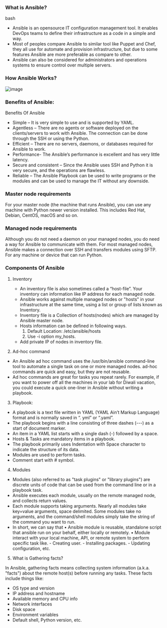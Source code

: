 ### What is Ansible?
bash
- Ansible is an opensource IT configuration management tool. It enables DevOps teams to define their infrastructure as a code in a
  simple and way.
- Most of peoples compare Ansible to similar tool like Puppet and Chef, they all use for automate and provision infrastructure,
  but due to some features Ansible are more preferable as compare to other.
- Ansible can also be considered for administrators and operations systems to ensure control over multiple servers.

### How Ansible Works?
![image](https://github.com/user-attachments/assets/43a421ef-859d-44df-a6a0-301ba7301838)

### Benefits of Ansible:
Benefits Of Ansible
- Simple – It is very simple to use and is supported by YAML.
- Agentless – There are no agents or software deployed on the clients/servers to work with Ansible. The connection can be done through the SSH or using the Python.
- Efficient – There are no servers, daemons, or databases required for Ansible to work.
- Performance- The Ansible’s performance is excellent and has very little latency.
- Secure and consistent – Since the Ansible uses SSH and Python it is very secure, and the operations are flawless.
- Reliable – The Ansible Playbook can be used to write programs or the modules and can be used to manage the IT without any downside.

### Master node requirements 
For your master node (the machine that runs Ansible), you can use any machine with Python newer version installed. This includes Red Hat, Debian, CentOS, macOS and so on.

### Managed node requirements 
Although you do not need a daemon on your managed nodes, you do need a way for Ansible to communicate with them. For most managed nodes, Ansible makes a connection over SSH and transfers modules using SFTP. For any machine or device that can run Python.

### Components Of Ansible 
1. Inventory
   - An inventory file is also sometimes called a “host-file”. Your inventory can information like IP address for each managed node.
   - Ansible works against multiple managed nodes or "hosts" in your infrastructure at the same time, using a list or group of lists           known as Inventory.
   - Inventory file is a Collection of hosts(nodes) which are managed by Ansible master node.
   - Hosts information can be defined in following ways.
      1. Default Location: /etc/ansible/hosts	
      2. Use -i option my_hosts.
   - Add private IP of nodes in inventory file.

 2. Ad-hoc command
   - An Ansible ad hoc command uses the /usr/bin/ansible command-line tool to automate a single task on one or more managed nodes.
     ad-hoc commands are quick and easy, but they are not reusable. 
   - Ad hoc commands are great for tasks you repeat rarely. For example, if you want to power off all the machines in your lab for
      Diwali vacation, you could execute a quick one-liner in Ansible without writing a playbook.
 3. Playbook:
   - A playbook is a text file written in YAML (YAML Ain’t Markup Language) format and is normally saved in “. yml” or “.yaml”.
   - The playbook begins with a line consisting of three dashes (---) as a start of document marker.
   - An item in a YAML list starts with a single dash (-) followed by a space.
   - Hosts & Tasks are mandatory items in a playbook.
   - The playbook primarily uses Indentation with Space character to indicate the structure of its data.
   - Modules are used to perform tasks.
   - Comment start with # symbol.

  4. Modules
   - Modules (also referred to as "task plugins" or "library plugins") are discrete units of code that can be used from the command
     line or in a playbook task.
   - Ansible executes each module, usually on the remote managed node, and collects return values.
   - Each module supports taking arguments. Nearly all modules take key=value arguments, space delimited. Some modules
     take no arguments, and the command/shell modules simply take the string of the command you want to run.
   - In short, we can say that 
       • Ansible module is reusable, standalone script that ansible run on your behalf, either locally or remotely.
       • Module interact with your local machine, API, or remote system to perform specific task like.
         - Creating user.
         - Installing packages.
         - Updating configuration, etc.  

  5. What is Gathering facts?

   In Ansible, gathering facts means collecting system information (a.k.a. "facts") about the remote host(s) before running any tasks.
   These facts include things like:

- OS type and version
- IP address and hostname
- Available memory and CPU info
- Network interfaces
- Disk space
- Environment variables
- Default shell, Python version, etc.



